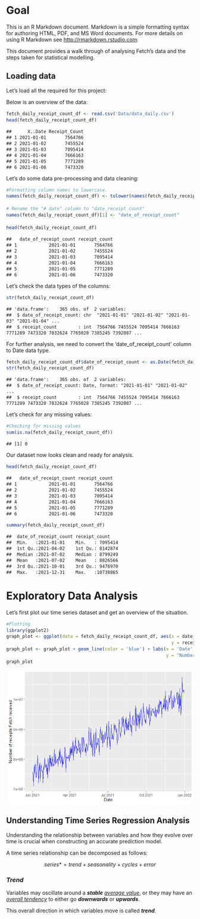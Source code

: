 # Goal

This is an R Markdown document. Markdown is a simple formatting syntax
for authoring HTML, PDF, and MS Word documents. For more details on
using R Markdown see <http://rmarkdown.rstudio.com>.

This document provides a walk through of analysing Fetch’s data and the
steps taken for statistical modelling.

## Loading data

Let’s load all the required for this project:

Below is an overview of the data:

``` r
fetch_daily_receipt_count_df <- read.csv('Data/data_daily.csv')
head(fetch_daily_receipt_count_df)
```

    ##      X..Date Receipt_Count
    ## 1 2021-01-01       7564766
    ## 2 2021-01-02       7455524
    ## 3 2021-01-03       7095414
    ## 4 2021-01-04       7666163
    ## 5 2021-01-05       7771289
    ## 6 2021-01-06       7473320

Let’s do some data pre-processing and data cleaning:

``` r
#Formatting column names to lowercase.
names(fetch_daily_receipt_count_df) <- tolower(names(fetch_daily_receipt_count_df))

# Rename the "# date" column to "date_receipt_count"
names(fetch_daily_receipt_count_df)[1] <- "date_of_receipt_count"

head(fetch_daily_receipt_count_df)
```

    ##   date_of_receipt_count receipt_count
    ## 1            2021-01-01       7564766
    ## 2            2021-01-02       7455524
    ## 3            2021-01-03       7095414
    ## 4            2021-01-04       7666163
    ## 5            2021-01-05       7771289
    ## 6            2021-01-06       7473320

Let’s check the data types of the columns:

``` r
str(fetch_daily_receipt_count_df)
```

    ## 'data.frame':    365 obs. of  2 variables:
    ##  $ date_of_receipt_count: chr  "2021-01-01" "2021-01-02" "2021-01-03" "2021-01-04" ...
    ##  $ receipt_count        : int  7564766 7455524 7095414 7666163 7771289 7473320 7832624 7765028 7385245 7392087 ...

For further analysis, we need to convert the ‘date_of_receipt_count’
column to Date data type.

``` r
fetch_daily_receipt_count_df$date_of_receipt_count <- as.Date(fetch_daily_receipt_count_df$date_of_receipt_count)
str(fetch_daily_receipt_count_df)
```

    ## 'data.frame':    365 obs. of  2 variables:
    ##  $ date_of_receipt_count: Date, format: "2021-01-01" "2021-01-02" ...
    ##  $ receipt_count        : int  7564766 7455524 7095414 7666163 7771289 7473320 7832624 7765028 7385245 7392087 ...

Let’s check for any missing values:

``` r
#Checking for missing values
sum(is.na(fetch_daily_receipt_count_df))
```

    ## [1] 0

Our dataset now looks clean and ready for analysis.

``` r
head(fetch_daily_receipt_count_df)
```

    ##   date_of_receipt_count receipt_count
    ## 1            2021-01-01       7564766
    ## 2            2021-01-02       7455524
    ## 3            2021-01-03       7095414
    ## 4            2021-01-04       7666163
    ## 5            2021-01-05       7771289
    ## 6            2021-01-06       7473320

``` r
summary(fetch_daily_receipt_count_df)
```

    ##  date_of_receipt_count receipt_count     
    ##  Min.   :2021-01-01    Min.   : 7095414  
    ##  1st Qu.:2021-04-02    1st Qu.: 8142874  
    ##  Median :2021-07-02    Median : 8799249  
    ##  Mean   :2021-07-02    Mean   : 8826566  
    ##  3rd Qu.:2021-10-01    3rd Qu.: 9476970  
    ##  Max.   :2021-12-31    Max.   :10738865

# Exploratory Data Analysis

Let’s first plot our time series dataset and get an overview of the
situation.

``` r
#Plotting
library(ggplot2)
graph_plot <- ggplot(data = fetch_daily_receipt_count_df, aes(x = date_of_receipt_count,
                                                              y = receipt_count))
graph_plot <- graph_plot + geom_line(color = 'blue') + labs(x = 'Date',
                                                            y = 'Number of receipts Fetch received')
graph_plot
```

![](analysis_Notebook_files/figure-markdown_github/unnamed-chunk-7-1.png)

## Understanding Time Series Regression Analysis

Understanding the relationship between variables and how they evolve
over time is crucial when constructing an accurate prediction model.

A time series relationship can be decomposed as follows:

```math
series* = trend + seasonality + cycles + error
```
### *Trend*

Variables may oscillate around a ***stable*** *<u>average value</u>*, or
they may have an *<u>overall tendency</u>* to either go ***downwards***
or ***upwards***.

This overall direction in which variables move is called ***trend***.
